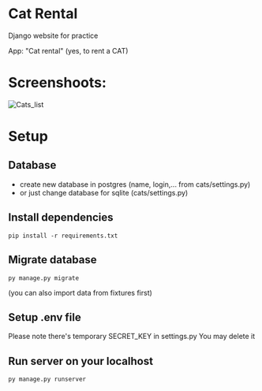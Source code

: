 # Cat Rental
Django website for practice

App: "Cat rental" (yes, to rent a CAT)


# Screenshoots:
![Cats_list](https://user-images.githubusercontent.com/75095360/175832124-568e3287-332c-4e91-9fd1-d3869c5a235f.png)


# Setup

## Database
- create new database in postgres (name, login,... from cats/settings.py)
- or just change database for sqlite (cats/settings.py)

## Install dependencies
```
pip install -r requirements.txt
```

## Migrate database
```
py manage.py migrate
```
(you can also import data from fixtures first)

## Setup .env file
Please note there's temporary SECRET_KEY in settings.py
You may delete it

## Run server on your localhost
```
py manage.py runserver
```
